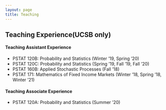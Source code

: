 ```yaml
---
layout: page
title: Teaching
---
```


## Teaching Experience(UCSB only)


#### Teaching Assistant Experience
* PSTAT 120B: Probability and Statistics (Winter ’19, Spring ’20)
* PSTAT 120C: Probability and Statistics (Spring ’19, Fall ’19, Fall ’20)
* PSTAT 160B: Applied Stochastic Processes (Fall ’18)
* PSTAT 171: Mathematics of Fixed Income Markets (Winter ’18, Spring ’18, Winter ’21)



#### Teaching Associate Experience
* PSTAT 120A: Probability and Statistics (Summer ’20)

